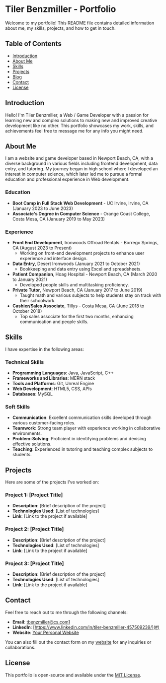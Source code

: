 # Tiler Benzmiller - Portfolio

Welcome to my portfolio! This README file contains detailed information about me, my skills, projects, and how to get in touch.

## Table of Contents
- [Introduction](#introduction)
- [About Me](#about-me)
- [Skills](#skills)
- [Projects](#projects)
- [Blog](#blog)
- [Contact](#contact)
- [License](#license)

## Introduction

Hello! I'm Tiler Benzmiller, a Web / Game Developer with a passion for learning new and complex solutions to making new and improved creative development like no other. This portfolio showcases my work, skills, and achievements feel free to message me for any info you might need. 

## About Me

I am a website and game developer based in Newport Beach, CA, with a diverse background in various fields including frontend development, data entry, and tutoring. My journey began in high school where I developed an interest in computer science, which later led me to pursue a formal education and professional experience in Web development. 

### Education
- **Boot Camp in Full Stack Web Development** - UC Irvine, Irvine, CA (January 2023 to June 2023)
- **Associate's Degree in Computer Science** - Orange Coast College, Costa Mesa, CA (January 2019 to May 2023)

### Experience
- **Front End Development**, Ironwoods Offroad Rentals - Borrego Springs, CA (August 2023 to Present)
  - Working on front-end development projects to enhance user experience and interface design.
- **Data Entry**, Desert Ironwoods (January 2021 to October 2021)
  - Bookkeeping and data entry using Excel and spreadsheets.
- **Patient Companion**, Hoag Hospital - Newport Beach, CA (March 2020 to January 2021)
  - Developed people skills and multitasking proficiency.
- **Private Tutor**, Newport Beach, CA (January 2017 to June 2019)
  - Taught math and various subjects to help students stay on track with their schoolwork.
- **Cashier/Sales Associate**, Tillys - Costa Mesa, CA (June 2018 to October 2018)
  - Top sales associate for the first two months, enhancing communication and people skills.

## Skills

I have expertise in the following areas:

### Technical Skills
- **Programming Languages**: Java, JavaScript, C++
- **Frameworks and Libraries**: MERN stack
- **Tools and Platforms**: Git, Unreal Engine
- **Web Development**: HTML5, CSS, APIs
- **Databases**: MySQL

### Soft Skills
- **Communication**: Excellent communication skills developed through various customer-facing roles.
- **Teamwork**: Strong team player with experience working in collaborative environments.
- **Problem-Solving**: Proficient in identifying problems and devising effective solutions.
- **Teaching**: Experienced in tutoring and teaching complex subjects to students.

## Projects

Here are some of the projects I've worked on:

### Project 1: [Project Title]
- **Description**: [Brief description of the project]
- **Technologies Used**: [List of technologies]
- **Link**: [Link to the project if available]

### Project 2: [Project Title]
- **Description**: [Brief description of the project]
- **Technologies Used**: [List of technologies]
- **Link**: [Link to the project if available]

### Project 3: [Project Title]
- **Description**: [Brief description of the project]
- **Technologies Used**: [List of technologies]
- **Link**: [Link to the project if available]

## Contact

Feel free to reach out to me through the following channels:

- **Email**: tbenzmiller@cs.com1
- **LinkedIn**: [https://www.linkedin.com/in/tiler-benzmiller-457509239/](#)
- **Website**: [Your Personal Website](#)

You can also fill out the contact form on my [website](#) for any inquiries or collaborations.

## License

This portfolio is open-source and available under the [MIT License](LICENSE).